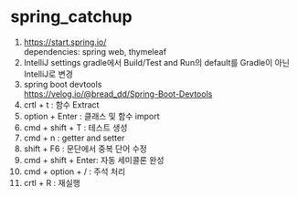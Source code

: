 # spring_catchup

1. https://start.spring.io/ <br />
dependencies: spring web, thymeleaf
2. IntelliJ settings gradle에서 
Build/Test and Run의 default를 
Gradle이 아닌 IntelliJ로 변경
3. spring boot devtools <br />
https://velog.io/@bread_dd/Spring-Boot-Devtools
4. crtl + t : 함수 Extract
5. option + Enter : 클래스 및 함수 import
6. cmd + shift + T : 테스트 생성
7. cmd + n : getter and setter
8. shift + F6 : 문단에서 중복 단어 수정
9. cmd + shift + Enter: 자동 세미콜론 완성
10. cmd + option + / : 주석 처리
11. crtl + R : 재실행 